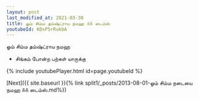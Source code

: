 ```yaml
---
layout: post
last_modified_at: 2021-03-30
title: ஓம் சிம்ம தம்ஷ்ட்ராய நமஹ ௧௧ டைம்ஸ்
youtubeId: KDxP5rRukbA
---
```

 
 
 ஓம் சிம்ம தம்ஷ்ட்ராய நமஹ  
 
 -  சிங்கம் போன்ற பற்கள் யாருக்கு 
 
  
 
  
 
 
 
 
 
 


{% include youtubePlayer.html id=page.youtubeId %}
 
[Next]({{ site.baseurl }}{% link  split1/_posts/2013-08-01-ஓம் சிம்ம நடையை நமஹ ௧௧ டைம்ஸ்.md%})
 
